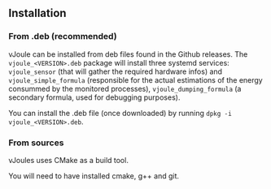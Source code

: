 ## Installation
### From .deb (recommended)
vJoule can be installed from deb files found in the Github releases. The `vjoule_<VERSION>.deb` package will install three systemd services: `vjoule_sensor` (that will gather the required hardware infos) and `vjoule_simple_formula` (responsible for the actual estimations of the energy consummed by the monitored processes), `vjoule_dumping_formula` (a secondary formula, used for debugging purposes).

You can install the .deb file (once downloaded) by running `dpkg -i vjoule_<VERSION>.deb`.

### From sources
vJoules uses CMake as a build tool.

You will need to have installed cmake, g++ and git.